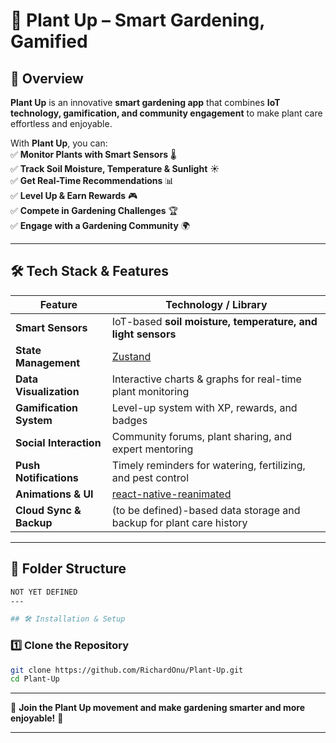 # 🌱 Plant Up – Smart Gardening, Gamified  

## 🚀 Overview  

**Plant Up** is an innovative **smart gardening app** that combines **IoT technology, gamification, and community engagement** to make plant care effortless and enjoyable.  

With **Plant Up**, you can:  
✅ **Monitor Plants with Smart Sensors** 🌡️  
✅ **Track Soil Moisture, Temperature & Sunlight** ☀️  
✅ **Get Real-Time Recommendations** 📊  
✅ **Level Up & Earn Rewards** 🎮  
✅ **Compete in Gardening Challenges** 🏆  
✅ **Engage with a Gardening Community** 🌍  

---  

## 🛠️ Tech Stack & Features  

| Feature                 | Technology / Library                                                                   |
| ----------------------- | -------------------------------------------------------------------------------------- |
| **Smart Sensors**       | IoT-based **soil moisture, temperature, and light sensors**                            |
| **State Management**    | [Zustand](https://github.com/pmndrs/zustand)                                           |
| **Data Visualization**  | Interactive charts & graphs for real-time plant monitoring                             |
| **Gamification System** | Level-up system with XP, rewards, and badges                                           |
| **Social Interaction**  | Community forums, plant sharing, and expert mentoring                                  |
| **Push Notifications**  | Timely reminders for watering, fertilizing, and pest control                           |
| **Animations & UI**     | [react-native-reanimated](https://github.com/software-mansion/react-native-reanimated) |
| **Cloud Sync & Backup** | (to be defined)-based data storage and backup for plant care history                          |

---  

## 📂 Folder Structure  

```sh
NOT YET DEFINED
---  

## 🛠️ Installation & Setup  
```


### 1️⃣ **Clone the Repository**  
```sh
git clone https://github.com/RichardOnu/Plant-Up.git
cd Plant-Up
```  
---  

🌿 **Join the Plant Up movement and make gardening smarter and more enjoyable!** 🚀  

---

